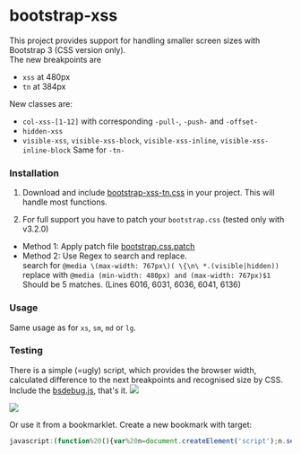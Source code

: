 bootstrap-xss
=============

This project provides support for handling smaller screen sizes with Bootstrap 3 (CSS version only).<br>
The new breakpoints are
* `xss` at 480px
* `tn` at 384px

New classes are:
* `col-xss-[1-12]` with corresponding `-pull-`, `-push-` and `-offset-`
* `hidden-xss`
* `visible-xss`, `visible-xss-block`, `visible-xss-inline`, `visible-xss-inline-block`
Same for `-tn-`

### Installation

1. Download and include [bootstrap-xss-tn.css](https://raw.githubusercontent.com/auipga/bootstrap-xss/master/bootstrap-xss-tn.css) in your project. This will handle most functions.

2. For full support you have to patch your `bootstrap.css` (tested only with v3.2.0)

  * Method 1: Apply patch file [bootstrap.css.patch](https://raw.githubusercontent.com/auipga/bootstrap-xss/master/bootstrap.css.patch)
  * Method 2: Use Regex to search and replace.<br>
search for `@media \(max-width: 767px\)( \{\n\ *.(visible|hidden))`<br>
replace with `@media (min-width: 480px) and (max-width: 767px)$1`<br>
Should be 5 matches. (Lines 6016, 6031, 6036, 6041, 6136)

### Usage

Same usage as for `xs`, `sm`, `md` or `lg`.

### Testing
There is a simple (=ugly) script, which provides the browser width, calculated difference to the next breakpoints and recognised size by CSS.
Include the [bsdebug.js](https://github.com/auipga/bootstrap-xxs/blob/master/bsdebug.js), that's it. 
![](https://raw.githubusercontent.com/auipga/bootstrap-xxs/master/doc_images/bsdebug_1.png)

![](https://raw.githubusercontent.com/auipga/bootstrap-xxs/master/doc_images/bsdebug_2.png)

Or use it from a bookmarklet. Create a new bookmark with target:
```javascript
javascript:(function%20(){var%20n=document.createElement('script');n.setAttribute('language','JavaScript');n.setAttribute('src','https://raw.githubusercontent.com/auipga/bootstrap-xxs/master/bsdebug_bookmarklet.js?rand='+new%20Date().getTime()'+);document.body.appendChild(n);})();
```
